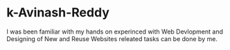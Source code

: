 # k-Avinash-Reddy
I was been familiar with my hands on experinced with Web Devlopment and Designing  of New and Reuse Websites releated tasks can be done by me.
